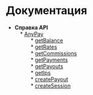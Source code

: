 # Документация

* <b>Справка API</b><br/>
        &#8195;* [AnyPay](api-reference/anypay.md)<br/>
           &#8195;&#8195;&#8195;* [getBalance](api-reference/balance.md)<br/>
           &#8195;&#8195;&#8195;* [getRates](api-reference/rates.md)<br/>
           &#8195;&#8195;&#8195;* [getCommissions](api-reference/commission.md)<br/>
           &#8195;&#8195;&#8195;* [getPayments](api-reference/payments.md)<br/>
           &#8195;&#8195;&#8195;* [getPayouts](api-reference/payouts.md)<br/>
           &#8195;&#8195;&#8195;* [getIps](api-reference/Ips.md)<br/>
           &#8195;&#8195;&#8195;* [createPayout](api-reference/create_payout.md)<br/>
           &#8195;&#8195;&#8195;* [createSession](api-reference/server.md)